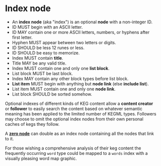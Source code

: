 # Index node

* An **index node** (aka "index") is an optional **node** with a non-integer ID.
* ID MUST begin with an ASCII letter.
* ID MAY contain one or more ASCII letters, numbers, or hyphens after first letter.
* Hyphen MUST appear between two letters or digits.
* ID SHOULD be less 12 runes or less.
* ID SHOULD be easy to memorize.
* Index MUST contain **title**.
* Title MAY be any valid title.
* Index MUST contain one and only one **list block**.
* List block MUST be last block.
* Index MAY contain any other block types before list block.
* **List item** MUST begin with anything but **node link** (else **include list**).
* List item MUST contain one and only one **node link**.
* List block SHOULD be sorted somehow.

Optional indexes of different kinds of KEG content allow a **content creator** or **follower** to easily search the content based on whatever semantic meaning has been applied to the limited number of KEGML types. Followers may choose to omit the optional index nodes from their own personal caches of kegs they follow.

A [**zero node**](/59) can double as an index node containing all the nodes that link to it.

For those wishing a comprehensive analysis of their keg content the frequently occurring `word` type could be mapped to a `words` index with a visually pleasing word map graphic.
